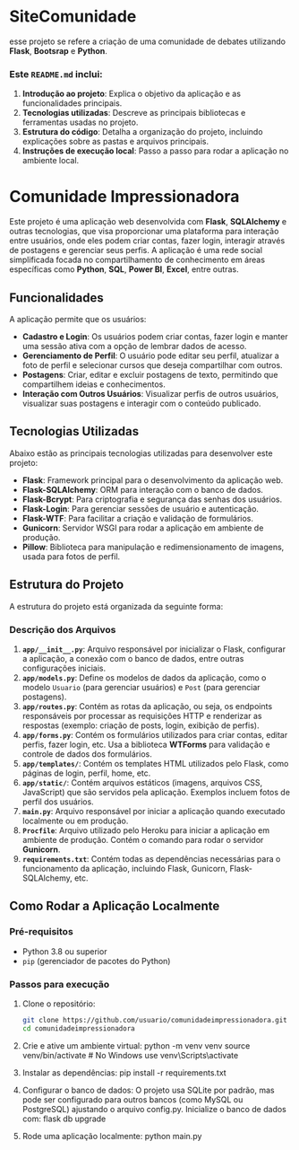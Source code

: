 # SiteComunidade
esse projeto se refere a criação de uma comunidade de debates utilizando **Flask**, **Bootsrap** e **Python**.

### Este `README.md` inclui:
1. **Introdução ao projeto**: Explica o objetivo da aplicação e as funcionalidades principais.
2. **Tecnologias utilizadas**: Descreve as principais bibliotecas e ferramentas usadas no projeto.
3. **Estrutura do código**: Detalha a organização do projeto, incluindo explicações sobre as pastas e arquivos principais.
4. **Instruções de execução local**: Passo a passo para rodar a aplicação no ambiente local.

# Comunidade Impressionadora

Este projeto é uma aplicação web desenvolvida com **Flask**, **SQLAlchemy** e outras tecnologias, que visa proporcionar uma plataforma para interação entre usuários, onde eles podem criar contas, fazer login, interagir através de postagens e gerenciar seus perfis. A aplicação é uma rede social simplificada focada no compartilhamento de conhecimento em áreas específicas como **Python**, **SQL**, **Power BI**, **Excel**, entre outras.

## Funcionalidades

A aplicação permite que os usuários:

- **Cadastro e Login**: Os usuários podem criar contas, fazer login e manter uma sessão ativa com a opção de lembrar dados de acesso.
- **Gerenciamento de Perfil**: O usuário pode editar seu perfil, atualizar a foto de perfil e selecionar cursos que deseja compartilhar com outros.
- **Postagens**: Criar, editar e excluir postagens de texto, permitindo que compartilhem ideias e conhecimentos.
- **Interação com Outros Usuários**: Visualizar perfis de outros usuários, visualizar suas postagens e interagir com o conteúdo publicado.

## Tecnologias Utilizadas

Abaixo estão as principais tecnologias utilizadas para desenvolver este projeto:

- **Flask**: Framework principal para o desenvolvimento da aplicação web.
- **Flask-SQLAlchemy**: ORM para interação com o banco de dados.
- **Flask-Bcrypt**: Para criptografia e segurança das senhas dos usuários.
- **Flask-Login**: Para gerenciar sessões de usuário e autenticação.
- **Flask-WTF**: Para facilitar a criação e validação de formulários.
- **Gunicorn**: Servidor WSGI para rodar a aplicação em ambiente de produção.
- **Pillow**: Biblioteca para manipulação e redimensionamento de imagens, usada para fotos de perfil.

## Estrutura do Projeto

A estrutura do projeto está organizada da seguinte forma:

### Descrição dos Arquivos

1. **`app/__init__.py`**: Arquivo responsável por inicializar o Flask, configurar a aplicação, a conexão com o banco de dados, entre outras configurações iniciais.
2. **`app/models.py`**: Define os modelos de dados da aplicação, como o modelo `Usuario` (para gerenciar usuários) e `Post` (para gerenciar postagens).
3. **`app/routes.py`**: Contém as rotas da aplicação, ou seja, os endpoints responsáveis por processar as requisições HTTP e renderizar as respostas (exemplo: criação de posts, login, exibição de perfis).
4. **`app/forms.py`**: Contém os formulários utilizados para criar contas, editar perfis, fazer login, etc. Usa a biblioteca **WTForms** para validação e controle de dados dos formulários.
5. **`app/templates/`**: Contém os templates HTML utilizados pelo Flask, como páginas de login, perfil, home, etc.
6. **`app/static/`**: Contém arquivos estáticos (imagens, arquivos CSS, JavaScript) que são servidos pela aplicação. Exemplos incluem fotos de perfil dos usuários.
7. **`main.py`**: Arquivo responsável por iniciar a aplicação quando executado localmente ou em produção.
8. **`Procfile`**: Arquivo utilizado pelo Heroku para iniciar a aplicação em ambiente de produção. Contém o comando para rodar o servidor **Gunicorn**.
9. **`requirements.txt`**: Contém todas as dependências necessárias para o funcionamento da aplicação, incluindo Flask, Gunicorn, Flask-SQLAlchemy, etc.

## Como Rodar a Aplicação Localmente

### Pré-requisitos

- Python 3.8 ou superior
- `pip` (gerenciador de pacotes do Python)

### Passos para execução

1. Clone o repositório:
   ```bash
   git clone https://github.com/usuario/comunidadeimpressionadora.git
   cd comunidadeimpressionadora
   
2. Crie e ative um ambiente virtual:
python -m venv venv
source venv/bin/activate  # No Windows use venv\Scripts\activate

3. Instalar as dependências:
   pip install -r requirements.txt

4. Configurar o banco de dados:
   O projeto usa SQLite por padrão, mas pode ser configurado para outros bancos (como MySQL ou PostgreSQL) ajustando o arquivo config.py.
   Inicialize o banco de dados com:
   flask db upgrade
5. Rode uma aplicação localmente:
   python main.py 
